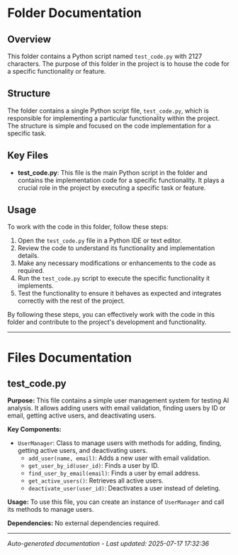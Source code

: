 # Folder Documentation

## Overview
This folder contains a Python script named `test_code.py` with 2127 characters. The purpose of this folder in the project is to house the code for a specific functionality or feature.

## Structure
The folder contains a single Python script file, `test_code.py`, which is responsible for implementing a particular functionality within the project. The structure is simple and focused on the code implementation for a specific task.

## Key Files
- **test_code.py**: This file is the main Python script in the folder and contains the implementation code for a specific functionality. It plays a crucial role in the project by executing a specific task or feature.

## Usage
To work with the code in this folder, follow these steps:
1. Open the `test_code.py` file in a Python IDE or text editor.
2. Review the code to understand its functionality and implementation details.
3. Make any necessary modifications or enhancements to the code as required.
4. Run the `test_code.py` script to execute the specific functionality it implements.
5. Test the functionality to ensure it behaves as expected and integrates correctly with the rest of the project.

By following these steps, you can effectively work with the code in this folder and contribute to the project's development and functionality.

---

# Files Documentation

## test_code.py

**Purpose:** This file contains a simple user management system for testing AI analysis. It allows adding users with email validation, finding users by ID or email, getting active users, and deactivating users.

**Key Components:**
- `UserManager`: Class to manage users with methods for adding, finding, getting active users, and deactivating users.
  - `add_user(name, email)`: Adds a new user with email validation.
  - `get_user_by_id(user_id)`: Finds a user by ID.
  - `find_user_by_email(email)`: Finds a user by email address.
  - `get_active_users()`: Retrieves all active users.
  - `deactivate_user(user_id)`: Deactivates a user instead of deleting.

**Usage:** To use this file, you can create an instance of `UserManager` and call its methods to manage users.

**Dependencies:** No external dependencies required.

---
*Auto-generated documentation - Last updated: 2025-07-17 17:32:36*
